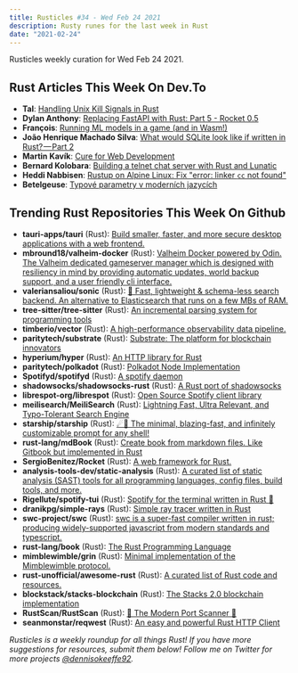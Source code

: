 ```yaml
---
title: Rusticles #34 - Wed Feb 24 2021
description: Rusty runes for the last week in Rust
date: "2021-02-24"
---
```


Rusticles weekly curation for Wed Feb 24 2021.

## Rust Articles This Week On Dev.To

- **Tal**: [Handling Unix Kill Signals in Rust](https://dev.to/talzvon/handling-unix-kill-signals-in-rust-55g6)
- **Dylan Anthony**: [Replacing FastAPI with Rust: Part 5 - Rocket 0.5](https://dev.to/dbanty/replacing-fastapi-with-rust-part-5-rocket-0-5-3kb3)
- **François**: [Running ML models in a game (and in Wasm!)](https://dev.to/mockersf/running-ml-models-in-a-game-and-in-wasm-12i2)
- **João Henrique Machado Silva**: [What would SQLite look like if written in Rust? — Part 2](https://dev.to/joaoh82/what-would-sqlite-look-like-if-written-in-rust-part-2-4g66)
- **Martin Kavík**: [Cure for Web Development](https://dev.to/martinkavik/cure-for-web-development-nnn)
- **Bernard Kolobara**: [Building a telnet chat server with Rust and Lunatic](https://dev.to/bkolobara/how-i-built-a-telnet-chat-server-in-2021-with-webassembly-2711)
- **Heddi Nabbisen**: [Rustup on Alpine Linux: Fix "error: linker `cc` not found"](https://dev.to/nabbisen/rustup-on-alpine-linux-fix-error-linker-cc-not-found-309h)
- **Betelgeuse**: [Typové parametry v moderních jazycích](https://dev.to/betelgeuse/typove-parametry-v-modernich-jazycich-2ldj)

## Trending Rust Repositories This Week On Github

- **tauri-apps/tauri** (Rust): [Build smaller, faster, and more secure desktop applications with a web frontend.](https://github.com/tauri-apps/tauri)
- **mbround18/valheim-docker** (Rust): [Valheim Docker powered by Odin. The Valheim dedicated gameserver manager which is designed with resiliency in mind by providing automatic updates, world backup support, and a user friendly cli interface.](https://github.com/mbround18/valheim-docker)
- **valeriansaliou/sonic** (Rust): [🦔 Fast, lightweight & schema-less search backend. An alternative to Elasticsearch that runs on a few MBs of RAM.](https://github.com/valeriansaliou/sonic)
- **tree-sitter/tree-sitter** (Rust): [An incremental parsing system for programming tools](https://github.com/tree-sitter/tree-sitter)
- **timberio/vector** (Rust): [A high-performance observability data pipeline.](https://github.com/timberio/vector)
- **paritytech/substrate** (Rust): [Substrate: The platform for blockchain innovators](https://github.com/paritytech/substrate)
- **hyperium/hyper** (Rust): [An HTTP library for Rust](https://github.com/hyperium/hyper)
- **paritytech/polkadot** (Rust): [Polkadot Node Implementation](https://github.com/paritytech/polkadot)
- **Spotifyd/spotifyd** (Rust): [A spotify daemon](https://github.com/Spotifyd/spotifyd)
- **shadowsocks/shadowsocks-rust** (Rust): [A Rust port of shadowsocks](https://github.com/shadowsocks/shadowsocks-rust)
- **librespot-org/librespot** (Rust): [Open Source Spotify client library](https://github.com/librespot-org/librespot)
- **meilisearch/MeiliSearch** (Rust): [Lightning Fast, Ultra Relevant, and Typo-Tolerant Search Engine](https://github.com/meilisearch/MeiliSearch)
- **starship/starship** (Rust): [☄🌌️ The minimal, blazing-fast, and infinitely customizable prompt for any shell!](https://github.com/starship/starship)
- **rust-lang/mdBook** (Rust): [Create book from markdown files. Like Gitbook but implemented in Rust](https://github.com/rust-lang/mdBook)
- **SergioBenitez/Rocket** (Rust): [A web framework for Rust.](https://github.com/SergioBenitez/Rocket)
- **analysis-tools-dev/static-analysis** (Rust): [A curated list of static analysis (SAST) tools for all programming languages, config files, build tools, and more.](https://github.com/analysis-tools-dev/static-analysis)
- **Rigellute/spotify-tui** (Rust): [Spotify for the terminal written in Rust 🚀](https://github.com/Rigellute/spotify-tui)
- **dranikpg/simple-rays** (Rust): [Simple ray tracer written in Rust](https://github.com/dranikpg/simple-rays)
- **swc-project/swc** (Rust): [swc is a super-fast compiler written in rust; producing widely-supported javascript from modern standards and typescript.](https://github.com/swc-project/swc)
- **rust-lang/book** (Rust): [The Rust Programming Language](https://github.com/rust-lang/book)
- **mimblewimble/grin** (Rust): [Minimal implementation of the Mimblewimble protocol.](https://github.com/mimblewimble/grin)
- **rust-unofficial/awesome-rust** (Rust): [A curated list of Rust code and resources.](https://github.com/rust-unofficial/awesome-rust)
- **blockstack/stacks-blockchain** (Rust): [The Stacks 2.0 blockchain implementation](https://github.com/blockstack/stacks-blockchain)
- **RustScan/RustScan** (Rust): [🤖 The Modern Port Scanner 🤖](https://github.com/RustScan/RustScan)
- **seanmonstar/reqwest** (Rust): [An easy and powerful Rust HTTP Client](https://github.com/seanmonstar/reqwest)

_Rusticles is a weekly roundup for all things Rust! If you have more suggestions for resources, submit them below! Follow me on Twitter for more projects [@dennisokeeffe92](https://twitter.com/dennisokeeffe92)._